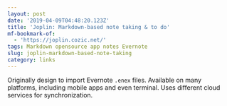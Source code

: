 ```yaml
---
layout: post
date: '2019-04-09T04:48:20.123Z'
title: 'Joplin: Markdown-based note taking & to do'
mf-bookmark-of:
  - 'https://joplin.cozic.net/'
tags: Markdown opensource app notes Evernote
slug: joplin-markdown-based-note-taking
category: links
---
```

Originally design to import Evernote `.enex` files. Available on many platforms, including mobile apps and even terminal. Uses different cloud services for synchronization. 
